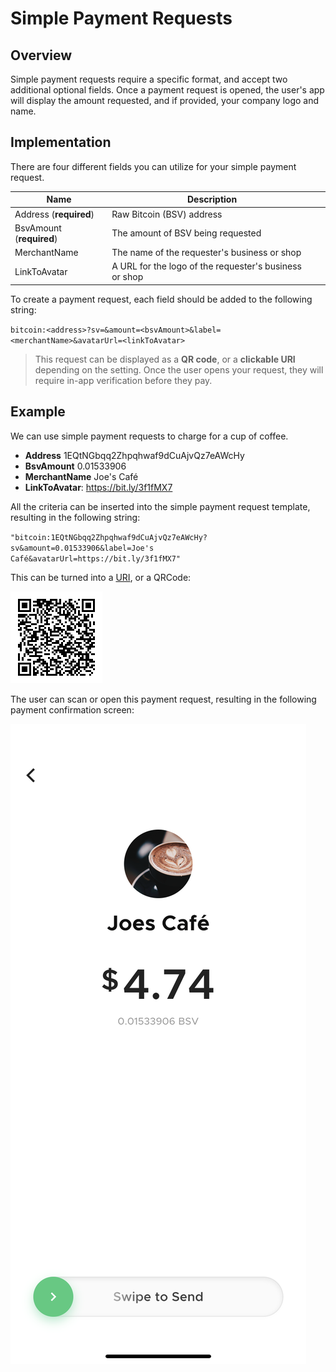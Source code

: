 # Simple Payment Requests

## Overview

Simple payment requests require a specific format, and accept two additional optional fields. Once a payment request is opened, the user's app will display the amount requested, and if provided, your company logo and name. 

## Implementation

There are four different fields you can utilize for your simple payment request.

| Name           | Description                                                             |      |
| -------------- | ----------------------------------------------------------------------- |------
| Address (**required**)        | Raw Bitcoin (BSV) address                          |     |
| BsvAmount (**required**)        | The amount of BSV being requested                     |     |
| MerchantName        | The name of the requester's business or shop                     |     |
| LinkToAvatar  | A URL for the logo of the requester's business or shop   |     |

To create a payment request, each field should be added to the following string:

`bitcoin:<address>?sv=&amount=<bsvAmount>&label=<merchantName>&avatarUrl=<linkToAvatar>`

>This request can be displayed as a **QR code**, or a **clickable URI** depending on the setting. Once the user opens your request, they will require in-app verification before they pay. 

## Example

We can use simple payment requests to charge for a cup of coffee.

- **Address** 1EQtNGbqq2Zhpqhwaf9dCuAjvQz7eAWcHy
- **BsvAmount** 0.01533906
- **MerchantName** Joe's Café
- **LinkToAvatar**: https://bit.ly/3f1fMX7

All the criteria can be inserted into the simple payment request template, resulting in the following string:

`"bitcoin:1EQtNGbqq2Zhpqhwaf9dCuAjvQz7eAWcHy?sv&amount=0.01533906&label=Joe's Café&avatarUrl=https://bit.ly/3f1fMX7"`

This can be turned into a [URI](bitcoin:1EQtNGbqq2Zhpqhwaf9dCuAjvQz7eAWcHy?sv&amount=0.01533906&label=Joe's20%Café&avatarUrl=https://bit.ly/3f1fMX7), or a QRCode:

![QRCode](/../resources/images/simple-pr-qrcode.png ':class=qrcode') 

The user can scan or open this payment request, resulting in the following payment confirmation screen:

![Scanned](/../resources/images/simple-pr-scanned.png ':class=screenshot')

